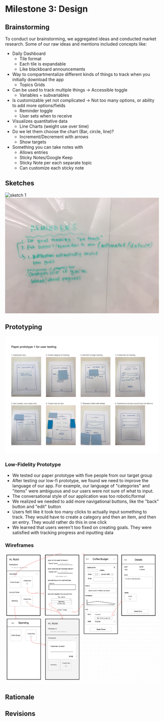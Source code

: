 # Milestone 3: Design

## Brainstorming

To conduct our brainstorming, we aggregated ideas and conducted market research. Some of our raw ideas and mentions included concepts like:

 * Daily Dashboard
   * Tile format 
   * Each tile is expandable 
   * Like blackboard announcements
 * Way to compartmentalize different kinds of things to track when you initially download the app 
   * Topics Grids
 * Can be used to track multiple things → Accessible toggle
   * Variables + subvariables 
 * Is customizable yet not complicated → Not too many options, or ability to add more options/fields
   * Reminder toggle
   * User sets when to receive 
 * Visualizes quantitative data
   * Line Charts (weight use over time) 
 * Do we let them choose the chart (Bar, circle, line)?
    * Increment/Decrement with arrows 
    * Show targets 
 * Something you can take notes with
   * Allows entries
   * Sticky Notes/Google Keep	
   * Sticky Note per each separate topic 
   * Can customize each sticky note 


## Sketches
![sketch 1](images/group-sketch1.jpg)
![sketch 2](images/group-sketch2.jpg)

## Prototyping
![paper prototype](images/paper-prototype-1.png)

### Low-Fidelity Prototype

* We tested our paper prototype with five people from our target group
* After testing our low-fi prototype, we found we need to improve the language of our app. For example, our language of "categories" and "items" were ambiguous and our users were not sure of what to input. 
* The conversational style of our application was too robotic/formal
* We realized we needed to add more navigational buttons, like the "back" button and "edit" button
* Users felt like it took too many clicks to actually input something to track. They would have to create a category and then an item, and then an entry. They would rather do this in one click
* We learned that users weren't too fixed on creating goals. They were satisfied with tracking progress and inputting data 


### Wireframes

![sketch 2](images/wireframes-med.png)


## Rationale

## Revisions

